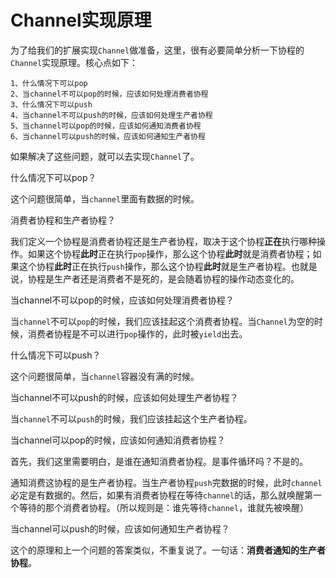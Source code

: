 # Channel实现原理

为了给我们的扩展实现`Channel`做准备，这里，很有必要简单分析一下协程的`Channel`实现原理。核心点如下：

```shell
1、什么情况下可以pop
2、当channel不可以pop的时候，应该如何处理消费者协程
3、什么情况下可以push
4、当channel不可以push的时候，应该如何处理生产者协程
5、当channel可以pop的时候，应该如何通知消费者协程
6、当channel可以push的时候，应该如何通知生产者协程
```

如果解决了这些问题，就可以去实现`Channel`了。

什么情况下可以pop？

这个问题很简单，当`channel`里面有数据的时候。

消费者协程和生产者协程？

我们定义一个协程是消费者协程还是生产者协程，取决于这个协程**正在**执行哪种操作。如果这个协程**此时**正在执行`pop`操作，那么这个协程**此时**就是消费者协程；如果这个协程**此时**正在执行`push`操作，那么这个协程**此时**就是生产者协程。也就是说，协程是生产者还是消费者不是死的，是会随着协程的操作动态变化的。

当channel不可以pop的时候，应该如何处理消费者协程？

当`channel`不可以`pop`的时候，我们应该挂起这个消费者协程。当`Channel`为空的时候，消费者协程是不可以进行`pop`操作的，此时被`yield`出去。

什么情况下可以push？

这个问题很简单，当`channel`容器没有满的时候。

当channel不可以push的时候，应该如何处理生产者协程？

当`channel`不可以`push`的时候，我们应该挂起这个生产者协程。

当channel可以pop的时候，应该如何通知消费者协程？

首先，我们这里需要明白，是谁在通知消费者协程。是事件循环吗？不是的。

通知消费这协程的是生产者协程。当生产者协程`push`完数据的时候，此时`channel`必定是有数据的。然后，如果有消费者协程在等待`channel`的话，那么就唤醒第一个等待的那个消费者协程。（所以规则是：谁先等待`channel`，谁就先被唤醒）

当channel可以push的时候，应该如何通知生产者协程？

这个的原理和上一个问题的答案类似，不重复说了。一句话：**消费者通知的生产者协程**。

